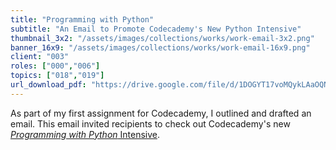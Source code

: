 ```yaml
---
title: "Programming with Python"
subtitle: "An Email to Promote Codecademy's New Python Intensive"
thumbnail_3x2: "/assets/images/collections/works/work-email-3x2.png"
banner_16x9: "/assets/images/collections/works/work-email-16x9.png"
client: "003"
roles: ["000","006"]
topics: ["018","019"]
url_download_pdf: "https://drive.google.com/file/d/1DOGYT17voMQykLAaOQN2kAc1kOiTsGyP/view?usp=sharing"
---
```

As part of my first assignment for Codecademy, I outlined and drafted an email. This email invited recipients to check out Codecademy's new [*Programming with Python* Intensive](https://www.codecademy.com/pro/intensive/programming-with-python).
